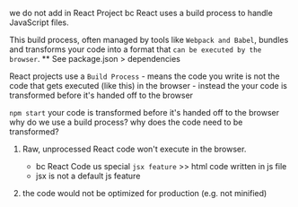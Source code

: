 we do not add <script></script> in React Project bc React uses a build process to handle JavaScript files.

This build process, often managed by tools like `Webpack and Babel`, bundles and transforms your code into a format that `can be executed by the browser`.
** See package.json > dependencies

React projects use a `Build Process`
    - means the code you write is not the code that gets executed (like this) in the browser
    - instead the your code is transformed before it's handed off to the browser

`npm start` your code is transformed before it's handed off to the browser
why do we use a build process? why does the code need to be transformed?
1. Raw, unprocessed React code won't execute in the browser.
    - bc React Code us special `jsx feature` >> html code written in js file
    - jsx is not a default js feature

2. the code would not be optimized for production (e.g. not minified)
